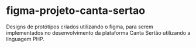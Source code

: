 # figma-projeto-canta-sertao
Designs de protótipos criados utilizando o figma, para serem implementados no desenvolvimento da plataforma Canta Sertão utilizando a linguagem PHP. 
